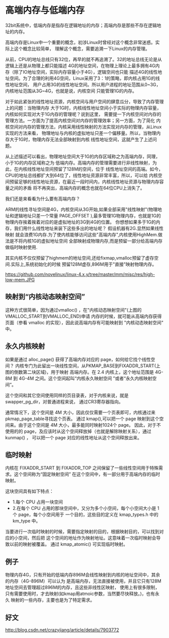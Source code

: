 高端内存与低端内存
========================================

32bit系统中，低端内存是指存在逻辑地址的内存；高端内存是那些不存在逻辑地址的内存。

高端内存是Linux中一个重要的概念，初涉Linux时曾经对这个概念非常迷惑。实际上这个概念比较简单，
理解这个概念，需要追溯一下Linux的内存管理。

从前，CPU的地址总线只有32位，再早的就不再追溯了。32的地址总线无论是从逻辑上还是从物理上都只能描述
4G的地址空间，在物理上理论上最多拥有4G内存（除了IO地址空间，实际内存容量小于4G），逻辑空间也只能
描述4G的线性地址空间。为了合理的利用4G空间，Linux采用了3：1的策略，即内核占用1G的线性地址空间，
用户占用3G的线性地址空间。所以用户进程的地址范围从0~3G，内核地址范围从3G~4G，也就是说，内核空间
只能管理1G的内存。

对于如此紧张的线性地址资源，内核空间与用户空间的肆意瓜分，导致了内存管理上的问题：当物理内存
大于1G时，内核线性地址空间小于实际的物理内存容量，内核如何实现对大于1G内存的管理呢？说到这里，
需要提一下内核空间对内存的管理方法。一方面为了提高内核空间对内存的管理效率；另一方面，为了简化
内核空间对内存的管理方法，内核采用线性映射的方法实现对内存的管理，从Linux实现的方法来看，
物理地址与内核的虚拟地址只差一个偏移量。所以，当物理内存大于1G时，物理内存无法全部映射到内核
线性地址空间，这就产生了上述问题。

从上述描述可以看出，物理地址空间大于1G的内存区域称之为高端内存，同理，小于1G的内存区域称之为
低端内存。高端内存的管理需要进行非线性映射，为此，在内核线性地址空间预留了128M的空间，位于
线性地址空间的高端。如今，CPU的地址总线都扩大到64位了，线性地址资源非常丰富，所以，可以给
内核空间预留足够的线性地址资源，在最近一段时间内，内核线性地址资源与物理内存容量之间的矛盾
将不再突出，高端内存的概念也就在64位CPU上消失了。

我们还是来看看为什么要有高端内存？

ARM的线性寻址空间是4G，内核空间从3G开始,如果全部采用"线性映射"(物理地址和逻辑地址只差一个常量
PAGE_OFFSET ),最多管理1G物理内存，也就是1G的物理内存挨着挨着对应的是虚拟地址的3G到4G的位置。
你想想如果多于1G的内存，我们用什么线性地址来装下这些多出的地址呢？ 假设机器有2G.显然如果线性映射
就会浪费1G内存.为了使内核能够访问这些"高端内存",内核使用HighMem.做法是不将内核1G的虚拟地址空间
全部映射成物理内存,而是预留一部分给高端内存做临时映射使用.

其实内核不仅仅预留了highmem的地址空间,还给fixmap,vmalloc预留了虚存空间.实际上,系统初始化的时候
预留128M虚存,896M用于"直接"映射物理内存。

https://github.com/novelinux/linux-4.x.y/tree/master/mm/misc/res/high-low-mem.JPG

映射到“内核动态映射空间”
----------------------------------------

这种方式很简单，因为通过vmalloc() ，在"内核动态映射空间"(上图的VMALLOC_START到VMALLOC_END)申请
内存的时候，就可能从高端内存获得页面（参看 vmalloc 的实现），因此说高端内存有可能映射到
"内核动态映射空间" 中。

永久内核映射
----------------------------------------

如果是通过 alloc_page() 获得了高端内存对应的 page，如何给它找个线性空间？
内核专门为此留出一块线性空间，从PKMAP_BASE到FIXADDR_START(上图的倒数第二块区域)，用于映射
高端内存。在 2.4 内核上，这个地址范围是 4G-8M 到 4G-4M 之间。这个空间起叫“内核永久映射空间
”或者“永久内核映射空间”。

这个空间和其它空间使用同样的页目录表，对于内核来说，就是swapper_pg_dir，对普通进程来说，
通过CR3寄存器指向。

通常情况下，这个空间是 4M 大小，因此仅仅需要一个页表即可，内核通过来pkmap_page_table寻找这个页表。
通过 kmap(),可以把一个 page 映射到这个空间来。由于这个空间是 4M 大小，最多能同时映射1024个 page。
因此，对于不使用的的 page，及应该时从这个空间释放掉（也就是解除映射关系），通过 kunmap() ，
可以把一个 page 对应的线性地址从这个空间释放出来。

临时映射
----------------------------------------

内核在 FIXADDR_START 到 FIXADDR_TOP 之间保留了一些线性空间用于特殊需求。这个空间称为“固定映射空间”
在这个空间中，有一部分用于高端内存的临时映射。

这块空间具有如下特点：

* 1.每个 CPU 占用一块空间
* 2.在每个 CPU 占用的那块空间中，又分为多个小空间，每个小空间大小是 1 个 page，每个小空间用于
    一个目的，这些目的定义在 kmap_types.h 中的 km_type 中。

当要进行一次临时映射的时候，需要指定映射的目的，根据映射目的，可以找到对应的小空间，然后把
这个空间的地址作为映射地址。这意味着一次临时映射会导致以前的映射被覆盖。
通过 kmap_atomic() 可实现临时映射。

例子
----------------------------------------

物理内存4G，只有开始的低端内存896M会线性映射到内核的地址空间中，其余的内存（4G-896M）可以认为
是高端内存，无法直接被使用，并且它只有128M地址空间去管理超过896M的内存，且这些非线性区映射，
使用上有很多限制，只有需要使用时，才去映射(如kmap用atmoic参数，当然要尽快释放。)，也有永久
映射的一些内存，主要也是为了特定需求。

好文
----------------------------------------

http://blog.csdn.net/crazyjiang/article/details/7903772

